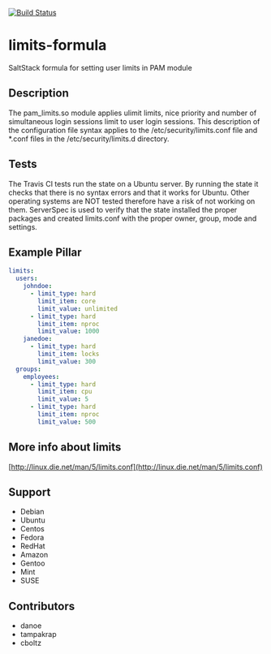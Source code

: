 [![Build Status](https://travis-ci.org/ryancurrah/limits-formula.svg?branch=master)](https://travis-ci.org/ryancurrah/limits-formula)

# limits-formula

SaltStack formula for setting user limits in PAM module

## Description

The pam_limits.so module applies ulimit limits, nice priority and number of simultaneous login sessions
limit to user login sessions. This description of the configuration file syntax applies to the
/etc/security/limits.conf file and *.conf files in the /etc/security/limits.d directory.

## Tests

The Travis CI tests run the state on a Ubuntu server. By running the state it checks that there is no syntax errors and that it works for Ubuntu. Other operating systems are NOT tested therefore have a risk of not working on them. ServerSpec is used to verify that the state installed the proper packages and created limits.conf with the proper owner, group, mode and settings.

## Example Pillar

```yaml
limits:
  users:
    johndoe:
      - limit_type: hard
        limit_item: core
        limit_value: unlimited
      - limit_type: hard
        limit_item: nproc
        limit_value: 1000
    janedoe:
      - limit_type: hard
        limit_item: locks
        limit_value: 300
  groups:
    employees:
      - limit_type: hard
        limit_item: cpu
        limit_value: 5
      - limit_type: hard
        limit_item: nproc
        limit_value: 500
```

## More info about limits

[http://linux.die.net/man/5/limits.conf](http://linux.die.net/man/5/limits.conf)

## Support

* Debian
* Ubuntu
* Centos
* Fedora
* RedHat
* Amazon
* Gentoo
* Mint
* SUSE

## Contributors

* danoe
* tampakrap
* cboltz
